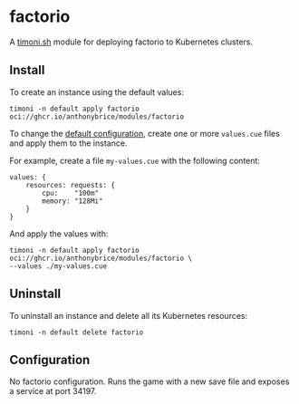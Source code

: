 # factorio

A [timoni.sh](http://timoni.sh) module for deploying factorio to Kubernetes clusters.

## Install

To create an instance using the default values:

```shell
timoni -n default apply factorio oci://ghcr.io/anthonybrice/modules/factorio
```

To change the [default configuration](#configuration),
create one or more `values.cue` files and apply them to the instance.

For example, create a file `my-values.cue` with the following content:

```cue
values: {
	resources: requests: {
		cpu:    "100m"
		memory: "128Mi"
	}
}
```

And apply the values with:

```shell
timoni -n default apply factorio oci://ghcr.io/anthonybrice/modules/factorio \
--values ./my-values.cue
```

## Uninstall

To uninstall an instance and delete all its Kubernetes resources:

```shell
timoni -n default delete factorio
```

## Configuration

No factorio configuration. Runs the game with a new save file and exposes a service at port 34197.
